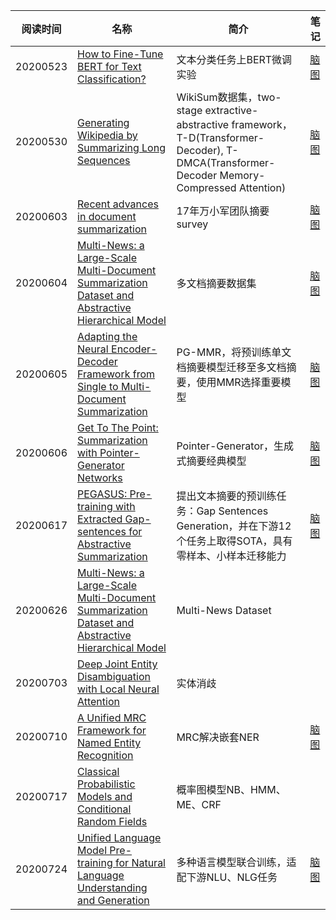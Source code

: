 | 阅读时间 | 名称                                                         | 简介                                                         | 笔记                                                         |
| -------- | ------------------------------------------------------------ | ------------------------------------------------------------ | ------------------------------------------------------------ |
| 20200523 | [How to Fine-Tune BERT for Text Classification?](https://arxiv.org/abs/1905.05583) | 文本分类任务上BERT微调实验                                   | [脑图](http://naotu.baidu.com/file/d5326fe5553fb22206d5687f598c88f3?token=eca20202e006c2b2) |
| 20200530 | [Generating Wikipedia by Summarizing Long Sequences](https://arxiv.org/abs/1801.10198) | WikiSum数据集，two-stage extractive-abstractive framework，T-D(Transformer-Decoder), T-DMCA(Transformer- Decoder Memory-Compressed Attention) | [脑图](http://naotu.baidu.com/file/6ecc4419fe3454875d1b4168ed0b97bb?token=5699cb020d40f0b2) |
| 20200603 | [Recent advances in document summarization](https://link.springer.com/article/10.1007/s10115-017-1042-4) | 17年万小军团队摘要survey                                     | [脑图](https://naotu.baidu.com/file/332964e4baf4955d619bc630ea05895a) |
| 20200604 | [Multi-News: a Large-Scale Multi-Document Summarization Dataset and Abstractive Hierarchical Model](https://arxiv.org/abs/1906.01749) | 多文档摘要数据集                                             | [脑图](https://naotu.baidu.com/file/b59ec96c92bb97e0fc8edf36141c19e4) |
| 20200605 | [Adapting the Neural Encoder-Decoder Framework from Single to Multi-Document Summarization](https://www.aclweb.org/anthology/D18-1446/) | PG-MMR，将预训练单文档摘要模型迁移至多文档摘要，使用MMR选择重要模型 | [脑图](https://naotu.baidu.com/file/777e0b2a7357943fa8b3000d6ca265f9) |
| 20200606 | [Get To The Point: Summarization with Pointer-Generator Networks](https://arxiv.org/abs/1704.04368) | Pointer-Generator，生成式摘要经典模型                        | [脑图](https://naotu.baidu.com/file/b59ec96c92bb97e0fc8edf36141c19e4) |
| 20200617 | [PEGASUS: Pre-training with Extracted Gap-sentences for Abstractive Summarization](https://arxiv.org/abs/1912.08777) | 提出文本摘要的预训练任务：Gap Sentences Generation，并在下游12个任务上取得SOTA，具有零样本、小样本迁移能力 | [脑图](https://naotu.baidu.com/file/51a98e4faf6069846340eb084264b900) |
| 20200626 | [Multi-News: a Large-Scale Multi-Document Summarization Dataset and Abstractive Hierarchical Model](https://arxiv.org/abs/1906.01749) | Multi-News Dataset                                           |                                                              |
| 20200703 | [Deep Joint Entity Disambiguation with Local Neural Attention](https://www.aclweb.org/anthology/D17-1277/) | 实体消歧                                                     |                                                              |
| 20200710 | [A Unified MRC Framework for Named Entity Recognition](https://arxiv.org/abs/1910.11476) | MRC解决嵌套NER                                               | [脑图](http://naotu.baidu.com/file/6fe5fb4338c5d6eb5e2ee88c78dcd2eb?token=d252af54b63bc953) |
| 20200717 | [Classical Probabilistic Models and Conditional Random Fields](https://my.eng.utah.edu/~cs6961/papers/klinger-crf-intro.pdf) | 概率图模型NB、HMM、ME、CRF                                   |                                                              |
| 20200724 | [Unified Language Model Pre-training for Natural Language Understanding and Generation](https://arxiv.org/abs/1905.03197) | 多种语言模型联合训练，适配下游NLU、NLG任务                   | [脑图](http://naotu.baidu.com/file/22e90b5579de7cda304f197fdc57e98d?token=8f7ecfdf049b95f4) |
